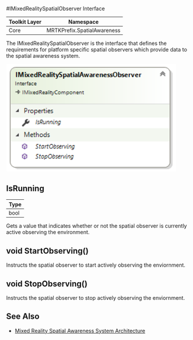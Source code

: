#IMixedRealitySpatialObserver Interface

| Toolkit Layer | Namespace |
| --- | --- |
| Core | MRTKPrefix.SpatialAwareness |

The IMixedRealitySpatialObserver is the interface that defines the requirements for platform specific spatial observers which provide data to the spatial awareness system.

<img src="../../../External/ReadMeImages/SpatialAwareness/IMixedRealitySpatialObserver.png">

## IsRunning

| Type |
| --- |
| bool |

Gets a value that indicates whether or not the spatial observer is currently active observing the environment.

## void StartObserving()

Instructs the spatial observer to start actively observing the enviornment.

## void StopObserving()

Instructs the spatial observer to stop actively observing the enviornment.

## See Also

- [Mixed Reality Spatial Awareness System Architecture](SpatialAwarenessSystemArchitecture.md)
